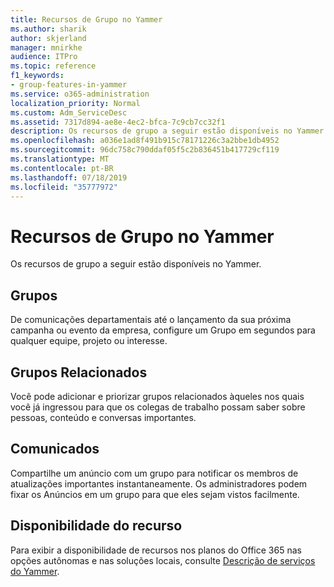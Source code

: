 ```yaml
---
title: Recursos de Grupo no Yammer
ms.author: sharik
author: skjerland
manager: mnirkhe
audience: ITPro
ms.topic: reference
f1_keywords:
- group-features-in-yammer
ms.service: o365-administration
localization_priority: Normal
ms.custom: Adm_ServiceDesc
ms.assetid: 7317d894-ae8e-4ec2-bfca-7c9cb7cc32f1
description: Os recursos de grupo a seguir estão disponíveis no Yammer.
ms.openlocfilehash: a036e1ad8f491b915c78171226c3a2bbe1db4952
ms.sourcegitcommit: 96dc758c790ddaf05f5c2b836451b417729cf119
ms.translationtype: MT
ms.contentlocale: pt-BR
ms.lasthandoff: 07/18/2019
ms.locfileid: "35777972"
---
```

# <a name="group-features-in-yammer"></a>Recursos de Grupo no Yammer

Os recursos de grupo a seguir estão disponíveis no Yammer.
  
## <a name="groups"></a>Grupos
<a name="bkmk_Groups"> </a>

De comunicações departamentais até o lançamento da sua próxima campanha ou evento da empresa, configure um Grupo em segundos para qualquer equipe, projeto ou interesse.
  
## <a name="related-groups"></a>Grupos Relacionados
<a name="bkmk_RelatedGroups"> </a>

Você pode adicionar e priorizar grupos relacionados àqueles nos quais você já ingressou para que os colegas de trabalho possam saber sobre pessoas, conteúdo e conversas importantes.
  
## <a name="announcements"></a>Comunicados
<a name="bkmk_Announcements"> </a>

Compartilhe um anúncio com um grupo para notificar os membros de atualizações importantes instantaneamente. Os administradores podem fixar os Anúncios em um grupo para que eles sejam vistos facilmente.
  
## <a name="feature-availability"></a>Disponibilidade do recurso
<a name="bkmk_Announcements"> </a>

Para exibir a disponibilidade de recursos nos planos do Office 365 nas opções autônomas e nas soluções locais, consulte [Descrição de serviços do Yammer](yammer-service-description.md).
  

